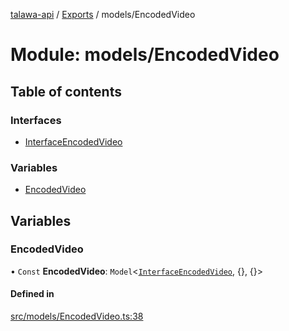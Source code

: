 [talawa-api](../README.md) / [Exports](../modules.md) / models/EncodedVideo

# Module: models/EncodedVideo

## Table of contents

### Interfaces

- [InterfaceEncodedVideo](../interfaces/models_EncodedVideo.InterfaceEncodedVideo.md)

### Variables

- [EncodedVideo](models_EncodedVideo.md#encodedvideo)

## Variables

### EncodedVideo

• `Const` **EncodedVideo**: `Model`\<[`InterfaceEncodedVideo`](../interfaces/models_EncodedVideo.InterfaceEncodedVideo.md), \{\}, \{\}\>

#### Defined in

[src/models/EncodedVideo.ts:38](https://github.com/PalisadoesFoundation/talawa-api/blob/66970ab/src/models/EncodedVideo.ts#L38)
